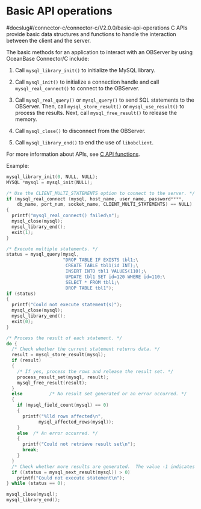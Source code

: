 Basic API operations
=========================================
#docslug#/connector-c/connector-c/V2.0.0/basic-api-operations
C APIs provide basic data structures and functions to handle the interaction between the client and the server.

The basic methods for an application to interact with an OBServer by using OceanBase Connector/C include:

1. Call `mysql_library_init()` to initialize the MySQL library.



2. Call `mysql_init()` to initialize a connection handle and call `mysql_real_connect()` to connect to the OBServer.



3. Call `mysql_real_query()` or `mysql_query()` to send SQL statements to the OBServer. Then, call `mysql_store_result()` or `mysql_use_result()` to process the results. Next, call `mysql_free_result()` to release the memory.



4. Call `mysql_close()` to disconnect from the OBServer.



5. Call `mysql_library_end()` to end the use of `libobclient`.






For more information about APIs, see [C API functions](/zh-CN/3.basic-api-functions/1.c-api-function-overview.md).

Example:

```c
mysql_library_init(0, NULL, NULL);
MYSQL *mysql = mysql_init(NULL);

/* Use the CLIENT_MULTI_STATEMENTS option to connect to the server. */
if (mysql_real_connect (mysql, host_name, user_name, password****,
    db_name, port_num, socket_name, CLIENT_MULTI_STATEMENTS) == NULL)
{
  printf("mysql_real_connect() failed\n");
  mysql_close(mysql);
  mysql_library_end();
  exit(1);
}

/* Execute multiple statements. */
status = mysql_query(mysql,
                     "DROP TABLE IF EXISTS tbl1;\
                      CREATE TABLE tbl1(id INT);\
                      INSERT INTO tbl1 VALUES(110);\
                      UPDATE tbl1 SET id=120 WHERE id=110;\
                      SELECT * FROM tbl1;\
                      DROP TABLE tbl1");
if (status)
{
  printf("Could not execute statement(s)");
  mysql_close(mysql);
  mysql_library_end();
  exit(0);
}

/* Process the result of each statement. */
do {
  /* Check whether the current statement returns data. */
  result = mysql_store_result(mysql);
  if (result)
  {
    /* If yes, process the rows and release the result set. */
    process_result_set(mysql, result);
    mysql_free_result(result);
  }
  else          /* No result set generated or an error occurred. */
  {
    if (mysql_field_count(mysql) == 0)
    {
      printf("%lld rows affected\n",
            mysql_affected_rows(mysql));
    }
    else  /* An error occurred. */
    {
      printf("Could not retrieve result set\n");
      break;
    }
  }
  /* Check whether more results are generated.  The value -1 indicates no. The value 0 indicates yes, which means the loop continues. A value greater than 0 indicates that an error occurred. */
  if ((status = mysql_next_result(mysql)) > 0)
    printf("Could not execute statement\n");
} while (status == 0);

mysql_close(mysql);
mysql_library_end();
```

